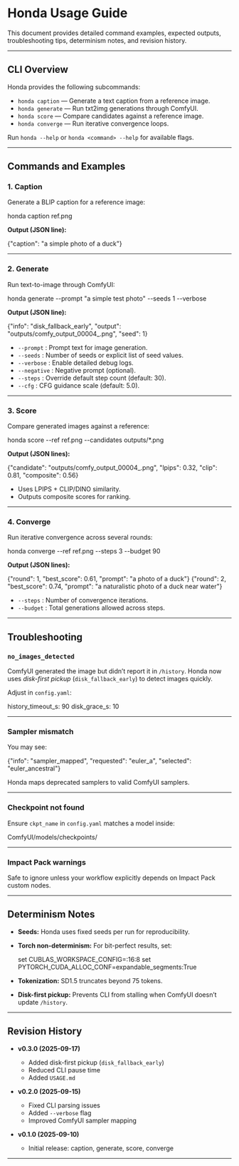 # Honda Usage Guide

This document provides detailed command examples, expected outputs, troubleshooting tips, determinism notes, and revision history.

---

## CLI Overview

Honda provides the following subcommands:

- `honda caption` — Generate a text caption from a reference image.
- `honda generate` — Run txt2img generations through ComfyUI.
- `honda score` — Compare candidates against a reference image.
- `honda converge` — Run iterative convergence loops.

Run `honda --help` or `honda <command> --help` for available flags.

---

## Commands and Examples

### 1. Caption
Generate a BLIP caption for a reference image:

honda caption ref.png

**Output (JSON line):**

{"caption": "a simple photo of a duck"}

---

### 2. Generate

Run text-to-image through ComfyUI:

honda generate --prompt "a simple test photo" --seeds 1 --verbose

**Output (JSON line):**

{"info": "disk_fallback_early", "output": "outputs/comfy_output_00004_.png", "seed": 1}


* `--prompt` : Prompt text for image generation.
* `--seeds` : Number of seeds or explicit list of seed values.
* `--verbose` : Enable detailed debug logs.
* `--negative` : Negative prompt (optional).
* `--steps` : Override default step count (default: 30).
* `--cfg` : CFG guidance scale (default: 5.0).

---

### 3. Score

Compare generated images against a reference:

honda score --ref ref.png --candidates outputs/*.png

**Output (JSON lines):**

{"candidate": "outputs/comfy_output_00004_.png", "lpips": 0.32, "clip": 0.81, "composite": 0.56}

* Uses LPIPS + CLIP/DINO similarity.
* Outputs composite scores for ranking.

---

### 4. Converge

Run iterative convergence across several rounds:

honda converge --ref ref.png --steps 3 --budget 90

**Output (JSON lines):**

{"round": 1, "best_score": 0.61, "prompt": "a photo of a duck"}
{"round": 2, "best_score": 0.74, "prompt": "a naturalistic photo of a duck near water"}

* `--steps` : Number of convergence iterations.
* `--budget` : Total generations allowed across steps.

---

## Troubleshooting

### `no_images_detected`

ComfyUI generated the image but didn’t report it in `/history`.
Honda now uses *disk-first pickup* (`disk_fallback_early`) to detect images quickly.

Adjust in `config.yaml`:

history_timeout_s: 90
disk_grace_s: 10

---

### Sampler mismatch

You may see:

{"info": "sampler_mapped", "requested": "euler_a", "selected": "euler_ancestral"}

Honda maps deprecated samplers to valid ComfyUI samplers.

---

### Checkpoint not found

Ensure `ckpt_name` in `config.yaml` matches a model inside:

ComfyUI/models/checkpoints/

---

### Impact Pack warnings

Safe to ignore unless your workflow explicitly depends on Impact Pack custom nodes.

---

## Determinism Notes

* **Seeds:** Honda uses fixed seeds per run for reproducibility.
* **Torch non-determinism:** For bit-perfect results, set:

  set CUBLAS_WORKSPACE_CONFIG=:16:8
  set PYTORCH_CUDA_ALLOC_CONF=expandable_segments:True

* **Tokenization:** SD1.5 truncates beyond 75 tokens.
* **Disk-first pickup:** Prevents CLI from stalling when ComfyUI doesn’t update `/history`.

---

## Revision History

* **v0.3.0 (2025-09-17)**

  * Added disk-first pickup (`disk_fallback_early`)
  * Reduced CLI pause time
  * Added `USAGE.md`

* **v0.2.0 (2025-09-15)**

  * Fixed CLI parsing issues
  * Added `--verbose` flag
  * Improved ComfyUI sampler mapping

* **v0.1.0 (2025-09-10)**

  * Initial release: caption, generate, score, converge

---
